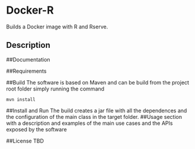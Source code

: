 Docker-R 
========
Builds a Docker image with R and Rserve. 

## Description

##Documentation 

##Requirements 

##Build 
The software is based on Maven and can be build from the project root folder simply running the command

    mvn install

##Install and Run 
The build creates a jar file with all the dependences and the configuration of the main class in the target folder. 
##Usage 
section with a description and examples of the main use cases and the APIs exposed by the software

##License 
TBD
